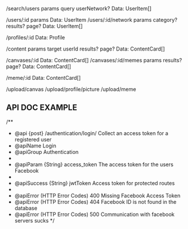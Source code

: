 
/search/users      params query userNetwork?           Data: UserItem[]

/users/:id         params                              Data: UserItem
/users/:id/network params category? results? page?     Data: UserItem[]


/profiles/:id                                          Data: Profile


/content           params target userId results? page? Data: ContentCard[]

/canvases/:id                                          Data: ContentCard[]
/canvases/:id/memes  params results? page?             Data: ContentCard[]

/meme/:id                                              Data: ContentCard[]

/upload/canvas
/upload/profile/picture
/upload/meme

## API DOC EXAMPLE

/**
 * @api {post} /authentication/login/ Collect an access token for a registered user
 * @apiName Login
 * @apiGroup Authentication
 *
 * @apiParam {String} access_token The access token for the users Facebook
 *
 * @apiSuccess {String} jwtToken Access token for protected routes
 *
 * @apiError (HTTP Error Codes) 400 Missing Facebook Access Token
 * @apiError (HTTP Error Codes) 404 Facebook ID is not found in the database
 * @apiError (HTTP Error Codes) 500 Communication with facebook servers sucks
 */
